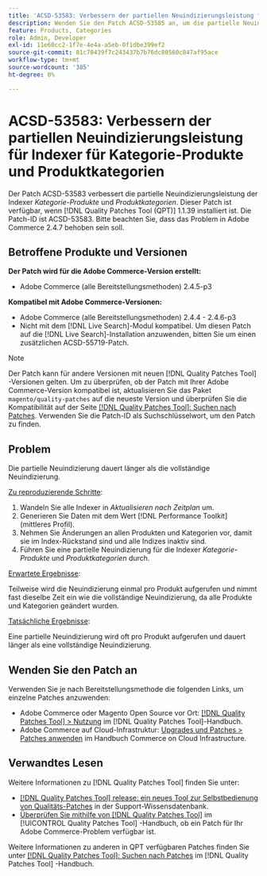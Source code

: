 ```yaml
---
title: 'ACSD-53583: Verbessern der partiellen Neuindizierungsleistung für [!UICONTROL Category Products] - und [!UICONTROL Product Categories] -Indexer'
description: Wenden Sie den Patch ACSD-53585 an, um die partielle Neuindizierungsleistung für Indizes für Kategorie-Produkte und Produktkategorien zu verbessern.
feature: Products, Categories
role: Admin, Developer
exl-id: 11e60cc2-1f7e-4e4a-a5eb-0f1dbe399ef2
source-git-commit: 81c78439f7c243437b7b76dc80560c847af95ace
workflow-type: tm+mt
source-wordcount: '385'
ht-degree: 0%

---
```


# ACSD-53583: Verbessern der partiellen Neuindizierungsleistung für Indexer für Kategorie-Produkte und Produktkategorien

Der Patch ACSD-53583 verbessert die partielle Neuindizierungsleistung der Indexer *Kategorie-Produkte* und *Produktkategorien*. Dieser Patch ist verfügbar, wenn [!DNL Quality Patches Tool (QPT)] 1.1.39 installiert ist. Die Patch-ID ist ACSD-53583. Bitte beachten Sie, dass das Problem in Adobe Commerce 2.4.7 behoben sein soll.

## Betroffene Produkte und Versionen

**Der Patch wird für die Adobe Commerce-Version erstellt:**

* Adobe Commerce (alle Bereitstellungsmethoden) 2.4.5-p3

**Kompatibel mit Adobe Commerce-Versionen:**

* Adobe Commerce (alle Bereitstellungsmethoden) 2.4.4 - 2.4.6-p3
* Nicht mit dem [!DNL Live Search]-Modul kompatibel. Um diesen Patch auf die [!DNL Live Search]-Installation anzuwenden, bitten Sie um einen zusätzlichen ACSD-55719-Patch.

>[!NOTE]
>
>Der Patch kann für andere Versionen mit neuen [!DNL Quality Patches Tool] -Versionen gelten. Um zu überprüfen, ob der Patch mit Ihrer Adobe Commerce-Version kompatibel ist, aktualisieren Sie das Paket `magento/quality-patches` auf die neueste Version und überprüfen Sie die Kompatibilität auf der Seite [[!DNL Quality Patches Tool]: Suchen nach Patches](https://experienceleague.adobe.com/tools/commerce-quality-patches/index.html). Verwenden Sie die Patch-ID als Suchschlüsselwort, um den Patch zu finden.

## Problem

Die partielle Neuindizierung dauert länger als die vollständige Neuindizierung.

<u>Zu reproduzierende Schritte</u>:

1. Wandeln Sie alle Indexer in *Aktualisieren nach Zeitplan* um.
1. Generieren Sie Daten mit dem Wert [!DNL Performance Toolkit] (mittleres Profil).
1. Nehmen Sie Änderungen an allen Produkten und Kategorien vor, damit sie im Index-Rückstand sind und alle Indizes inaktiv sind.
1. Führen Sie eine partielle Neuindizierung für die Indexer *Kategorie-Produkte* und *Produktkategorien* durch.

<u>Erwartete Ergebnisse</u>:

Teilweise wird die Neuindizierung einmal pro Produkt aufgerufen und nimmt fast dieselbe Zeit ein wie die vollständige Neuindizierung, da alle Produkte und Kategorien geändert wurden.

<u>Tatsächliche Ergebnisse</u>:

Eine partielle Neuindizierung wird oft pro Produkt aufgerufen und dauert länger als eine vollständige Neuindizierung.

## Wenden Sie den Patch an

Verwenden Sie je nach Bereitstellungsmethode die folgenden Links, um einzelne Patches anzuwenden:

* Adobe Commerce oder Magento Open Source vor Ort: [[!DNL Quality Patches Tool] > Nutzung](/help/tools/quality-patches-tool/usage.md) im [!DNL Quality Patches Tool]-Handbuch.
* Adobe Commerce auf Cloud-Infrastruktur: [Upgrades und Patches > Patches anwenden](https://experienceleague.adobe.com/docs/commerce-cloud-service/user-guide/develop/upgrade/apply-patches.html) im Handbuch Commerce on Cloud Infrastructure.

## Verwandtes Lesen

Weitere Informationen zu [!DNL Quality Patches Tool] finden Sie unter:

* [[!DNL Quality Patches Tool] release: ein neues Tool zur Selbstbedienung von Qualitäts-Patches](https://experienceleague.adobe.com/en/docs/commerce-knowledge-base/kb/announcements/commerce-announcements/magento-quality-patches-released-new-tool-to-self-serve-quality-patches) in der Support-Wissensdatenbank.
* [Überprüfen Sie mithilfe von  [!DNL Quality Patches Tool]](/help/tools/quality-patches-tool/patches-available-in-qpt/check-patch-for-magento-issue-with-magento-quality-patches.md) im [!UICONTROL Quality Patches Tool] -Handbuch, ob ein Patch für Ihr Adobe Commerce-Problem verfügbar ist.


Weitere Informationen zu anderen in QPT verfügbaren Patches finden Sie unter [[!DNL Quality Patches Tool]: Suchen nach Patches](https://experienceleague.adobe.com/tools/commerce-quality-patches/index.html) im [!DNL Quality Patches Tool] -Handbuch.
